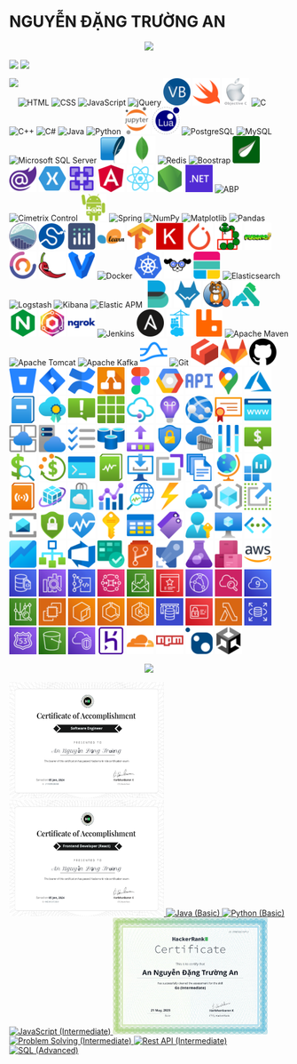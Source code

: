 # NGUYỄN ĐẶNG TRƯỜNG AN
<p align='center'>
<!-- <img src='https://github-profile-trophy.vercel.app/?username=tynab&theme=dracula&column=6'> -->
<img src='https://hacked-github-stat-trophies.vercel.app/?username=tynab&theme=dracula&column=11'>
</p>

<p align=left>
<!-- <img algin='left' width='49%' src='https://github-readme-stats.vercel.app/api?username=tynab&count_private=true&show_icons=true&theme=dracula' /> -->
<img algin='left' width='49.7%' src='https://readme-stats-fabio-vicente.vercel.app/api?username=tynab&count_private=true&show_icons=true&theme=dracula' />
<img algin='right' width='49.7%' src='https://github-readme-streak-stats.herokuapp.com/?user=tynab&theme=dracula' />
</p>

<!-- <img align='left' src='https://github-readme-stats.vercel.app/api/top-langs/?username=tynab&theme=dracula&langs_count=10' /> -->
<img align='left' src='https://github-readme-stats-git-masterrstaa-rickstaa.vercel.app/api/top-langs/?username=tynab&theme=dracula&langs_count=20' />
<!-- <img align='left' src='https://github-readme-stats-sigma-five.vercel.app/api/top-langs/?username=tynab&theme=dracula' /> -->

<p algin='right'>
    <img src='pic/HTML.png' width='49' title='HTML'>
    <img src='pic/CSS.png' width='49' title='CSS'>
    <img src='pic/JS.png' width='49' title='JavaScript'>
    <img src='pic/jQuery.png' width='49' title='jQuery'>
    <img src='pic/VB.png' width='49' title='Visual Basic'>
    <img src='pic/Swift.png' width='49' title='Swift'>
    <img src='pic/ObjectiveC.png' width='49' title='Objective-C'>
    <img src='pic/C.png' width='49' title='C'>
    <img src='pic/CPP.png' width='49' title='C++'>
    <img src='pic/CS.png' width='49' title='C#'>
    <img src='pic/Java.png' width='49' title='Java'>
    <img src='pic/Python.png' width='49' title='Python'>
    <img src='pic/JupyterNotebook.png' width='49' title='Jupyter Notebook'>
    <img src='pic/Lua.png' width='49' title='Lua'>
    <img src='pic/Postgre.png'n width='49' title='PostgreSQL'>
    <img src='pic/MySQL.png'n width='49' title='MySQL'>
    <img src='pic/MSSS.png' width='49' title='Microsoft SQL Server'>
    <img src='pic/SqLite.png' width='49' title='SQLite'>
    <img src='pic/MongoDb.png' width='49' title='MongoDB'>
    <img src='pic/Redis.png' width='49' title='Redis'>
    <img src='pic/Boostrap.png' width='49' title='Boostrap'>
    <img src='pic/Thymeleaf.png' width='49' title='Thymeleaf'>
    <img src='pic/Blazor.png' width='49' title='Blazor'>
    <img src='pic/Xamarin.png' width='49' title='Xamarin'>
    <img src='pic/MAUI.png' width='49' title='MAUI'>
    <img src='pic/Angular.png' width='49' title='Angular'>
    <img src='pic/React.png' width='49' title='React'>
    <img src='pic/Nodejs.png' width='49' title='Node.js'>
    <img src='pic/dotNet.png' width='49' title='.NET'>
    <img src='pic/ABP.png' width='49' title='ABP'>
    <img src='pic/CCF.png' width='49' title='Cimetrix Control'>
    <img src='pic/Android.png' width='49' title='Android SDK'>
    <img src='pic/Spring.png' width='49' title='Spring'>
    <img src='pic/NumPy.png' width='49' title='NumPy'>
    <img src='pic/Matplotlib.png' width='49' title='Matplotlib'>
    <img src='pic/Pandas.png' width='49' title='Pandas'>
    <img src='pic/seaborn.png' width='49' title='seaborn'>
    <img src='pic/SciPy.png' width='49' title='SciPy'>
    <img src='pic/Plotly.png' width='49' title='Plotly'>
    <img src='pic/sklearn.png' width='49' title='scikit-learn'>
    <img src='pic/TensorFlow.png' width='49' title='TensorFlow'>
    <img src='pic/Keras.png' width='49' title='Keras'>
    <img src='pic/PyTorch.png' width='49' title='PyTorch'>
    <img src='pic/Pymunk.png' width='49' title='Pymunk'>
    <img src='pic/Pygame.png' width='49' title='Pygame'>
    <img src='pic/CAP.png' width='49' title='DotNetCore.CAP'>
    <img src='pic/Lombok.png' width='49' title='Lombok'>
    <img src='pic/Vagrant.png' width='49' title='Vagrant'>
    <img src='pic/Docker.png' width='49' title='Docker'>
    <img src='pic/K8s.png' width='49' title='Kubernetes'>
    <img src='pic/K9s.png' width='49' title='K9s'>
    <img src='pic/Elastic.png' width='49' title='Elastic Stack'>
    <img src='pic/Elasticsearch.png' width='49' title='Elasticsearch'>
    <img src='pic/Logstash.png' width='49' title='Logstash'>
    <img src='pic/Kibana.png' width='49' title='Kibana'>
    <img src='pic/APM.png' width='49' title='Elastic APM'>
    <img src='pic/Beats.png' width='49' title='Elastic Beats'>
    <img src='pic/Wazuh.png' width='49' title='Wazuh'>
    <img src='pic/Calico.png' width='49' title='Project Calico'>
    <img src='pic/Kong.png' width='49' title='Kong Gateway'>
    <img src='pic/NGINX.png' width='49' title='NGINX'>
    <img src='pic/NGINXProxyManager.png' width='49' title='NGINX Proxy Manager'>
    <img src='pic/ngrok.png' width='49' title='ngrok'>
    <img src='pic/Jenkins.png' width='49' title='Jenkins'>
    <img src='pic/Ansible.png' width='49' title='Ansible'>
    <img src='pic/Portainer.png' width='49' title='Portainer'>
    <img src='pic/RabbitMq.png' width='49' title='RabbitMQ'>
    <img src='pic/Maven.png' width='49' title='Apache Maven'>
    <img src='pic/Tomcat.png' width='49' title='Apache Tomcat'>
    <img src='pic/Kafka.png' width='49' title='Apache Kafka'>
    <img src='pic/Pulsar.png' width='49' title='Apache Pulsar'>
    <img src='pic/Git.png' width='49' title='Git'>
    <img src='pic/LFS.png' width='49' title='Git LFS'>
    <img src='pic/GitLab.png' width='49' title='GitLab'>
    <img src='pic/GitHub.png' width='49' title='GitHub'>
    <img src='pic/Bitbucket.png' width='49' title='Bitbucket'>
    <img src='pic/JiraSoftware.png' width='49' title='Jira Software'>
    <img src='pic/Confluence.png' width='49' title='Confluence'>
    <img src='pic/drawio.png' width='49' title='draw.io'>
    <img src='pic/Figma.png' width='49' title='Figma'>
    <img src='pic/Google.png' width='49' title='Google Cloud Platform'>
    <img src='pic/API.png' width='49' title='Google API'>
    <img src='pic/Map.png' width='49' title='Google Map Platform'>
    <img src='pic/Azure.png' width='49' title='Azure'>
    <img src='pic/ActivityLog.png' width='49' title='Azure Activity Log'>
    <img src='pic/Advisor.png' width='49' title='Azure Advisor'>
    <img src='pic/Alerts.png' width='49' title='Azure Alerts'>
    <img src='pic/AllResources.png' width='49' title='Azure All Resources'>
    <img src='pic/APIManagementServices.png' width='49' title='Azure API Management Services'>
    <img src='pic/ApplicationInsights.png' width='49' title='Azure Application Insights'>
    <img src='pic/AzureAppService.png' width='49' title='Azure App Service'>
    <img src='pic/AppServiceCertificates.png' width='49' title='Azure App Service Certificates'>
    <img src='pic/AppServiceDomains.png' width='49' title='Azure App Service Domains'>
    <img src='pic/AppServiceEnvironments.png' width='49' title='Azure App Service Environments'>
    <img src='pic/AppServicePlans.png' width='49' title='Azure App Service Plans'>
    <img src='pic/Backlog.png' width='49' title='Azure Backlog'>
    <img src='pic/RedisAzure.png' width='49' title='Azure Cache for Redis'>
    <img src='pic/Commit.png' width='49' title='Azure Commit'>
    <img src='pic/ConditionalAccess.png' width='49' title='Azure Conditional Access'>
    <img src='pic/ContainerRegistries.png' width='49' title='Azure Container Registries'>
    <img src='pic/Controls.png' width='49' title='Azure Controls'>
    <img src='pic/CostAlerts.png' width='49' title='Azure Cost Alerts'>
    <img src='pic/CostAnalysis.png' width='49' title='Azure Cost Analysis'>
    <img src='pic/CostBudgets.png' width='49' title='Azure Cost Budgets'>
    <img src='pic/DevConsole.png' width='49' title='Azure Dev Console'>
    <img src='pic/DiagnosticsSettings.png' width='49' title='Azure Diagnostics Settings'>
    <img src='pic/Download.png' width='49' title='Azure Download'>
    <img src='pic/Extensions.png' width='49' title='Azure Extensions'>
    <img src='pic/Files.png' width='49' title='Azure Files'>
    <img src='pic/Globe.png' width='49' title='Azure Globe'>
    <img src='pic/LogAnalyticsWorkspaces.png' width='49' title='Azure Log Analytics Workspaces'>
    <img src='pic/LogStreaming.png' width='49' title='Azure Log Streaming'>
    <img src='pic/ManagedApplicationsCenter.png' width='49' title='Azure Managed Applications Center'>
    <img src='pic/Marketplace.png' width='49' title='Azure Marketplace'>
    <img src='pic/Metrics.png' width='49' title='Azure Metrics'>
    <img src='pic/NetworkWatcher.png' width='49' title='Azure Network Watcher'>
    <img src='pic/Power.png' width='49' title='Azure Power'>
    <img src='pic/RecoveryServicesVaults.png' width='49' title='Azure Recovery Services Vaults'>
    <img src='pic/ResourceGroups.png' width='49' title='Azure Resource Groups'>
    <img src='pic/Scale.png' width='49' title='Azure Scale'>
    <img src='pic/ServiceBus.png' width='49' title='Azure Service Bus'>
    <img src='pic/SecurityCenter.png' width='49' title='Azure Security Center'>
    <img src='pic/ServiceHealth.png' width='49' title='Azure Service Health'>
    <img src='pic/Subscriptions.png' width='49' title='Azure Subscriptions'>
    <img src='pic/Table.png' width='49' title='Azure Table'>
    <img src='pic/Tags.png' width='49' title='Azure Tags'>
    <img src='pic/UserSubscriptions.png' width='49' title='Azure User Subscriptions'>
    <img src='pic/VirtualMachine.png' width='49' title='Azure Virtual Machine'>
    <img src='pic/VirtualNetworks.png' width='49' title='Azure Virtual Networks'>
    <img src='pic/AzureWorkbooks.png' width='49' title='Azure Workbooks'>
    <img src='pic/Workflow.png' width='49' title='Azure Workflow'>
    <img src='pic/AzureDevops.png' width='49' title='Azure Devops'>
    <img src='pic/AzureBoards.png' width='49' title='Azure Boards'>
    <img src='pic/AzureRepos.png' width='49' title='Azure Repos'>
    <img src='pic/AzurePipelines.png' width='49' title='Azure Pipelines'>
    <img src='pic/AzureTestPlans.png' width='49' title='Azure Test Plans'>
    <img src='pic/AzureArtifacts.png' width='49' title='Azure Artifacts'>
    <img src='pic/AWS.png' width='49' title='AWS'>
    <img src='pic/AmazonDocumentDB.png' width='49' title='Amazon DocumentDB'>
    <img src='pic/AmazonOpenSearchService.png' width='49' title='Amazon OpenSearch Service'>
    <img src='pic/CodeCommit.png' width='49' title='AWS CodeCommit'>
    <img src='pic/AmazonMQ.png' width='49' title='Amazon MQ'>
    <img src='pic/Billing.png' width='49' title='AWS Billing'>
    <img src='pic/CertificateManager.png' width='49' title='AWS Certificate Manager'>
    <img src='pic/CloudFront.png' width='49' title='AWS CloudFront'>
    <img src='pic/CloudWatch.png' width='49' title='AWS CloudWatch'>
    <img src='pic/Cloud9.png' width='49' title='AWS Cloud 9'>
    <img src='pic/AWSCostManagement.png' width='49' title='AWS Cost Management'>
    <img src='pic/EC2.png' width='49' title='AWS EC2'>
    <img src='pic/ECR.png' width='49' title='AWS ECR'>
    <img src='pic/ECS.png' width='49' title='AWS ECS'>
    <img src='pic/EKS.png' width='49' title='AWS EKS'>
    <img src='pic/ElastiCache.png' width='49' title='AWS ElastiCache'>
    <img src='pic/IAM.png' width='49' title='AWS IAM'>
    <img src='pic/Lambda.png' width='49' title='AWS Lambda'>
    <img src='pic/RDS.png' width='49' title='AWS RDS'>
    <img src='pic/Route53.png' width='49' title='AWS Route 53'>
    <img src='pic/S3.png' width='49' title='AWS S3'>
    <img src='pic/VPC.png' width='49' title='AWS VPC'>
    <img src='pic/Heroku.png' width='49' title='Heroku'>
    <img src='pic/Cloudflare.png' width='49' title='Cloudflare'>
    <img src='pic/npm.png' width='49' title='npm'>
    <img src='pic/NuGet.png' width='49' title='NuGet'>
    <img src='pic/Unity.png' width='49' title='Unity'>
</p>

<p align='center'>
<img src='https://github-widgetbox.vercel.app/api/profile?username=tynab&data=followers,repositories,stars,commits'>
</p>

<div>
<a href='https://www.hackerrank.com/certificates/21f4d932e858'>
    <img src='certificate/SE.png' width='279' title='Software Engineer'>
</a>
<a href='https://www.hackerrank.com/certificates/4ad345e70e8d'>
    <img src='certificate/FE.png' width='279' title='Frontend Developer (React)'>
</a>
<a href='https://www.hackerrank.com/certificates/18b8b69e9e0f'>
    <img src='certificate/Java1.png' width='279' title='Java (Basic)'>
</a>
<a href='https://www.hackerrank.com/certificates/923b39aff6b7'>
    <img src='certificate/Python1.png' width='279' title='Python (Basic)'>
</a>
<a href='https://www.hackerrank.com/certificates/9136c4f105da'>
    <img src='certificate/JavaScript2.png' width='279' title='JavaScript (Intermediate)'>
</a>
<a href='https://www.hackerrank.com/certificates/fe8553df0712'>
    <img src='certificate/Go2.png' width='279' title='Go (Intermediate)'>
</a>
<a href='https://www.hackerrank.com/certificates/afa149d488a2'>
    <img src='certificate/Problem2.png' width='279' title='Problem Solving (Intermediate)'>
</a>
<a href='https://www.hackerrank.com/certificates/51c373908367'>
    <img src='certificate/Rest2.png' width='279' title='Rest API (Intermediate)'>
</a>
<a href='https://www.hackerrank.com/certificates/9c262c7c1e37'>
    <img src='certificate/SQL3.png' width='279' title='SQL (Advanced)'>
</a>
</div>